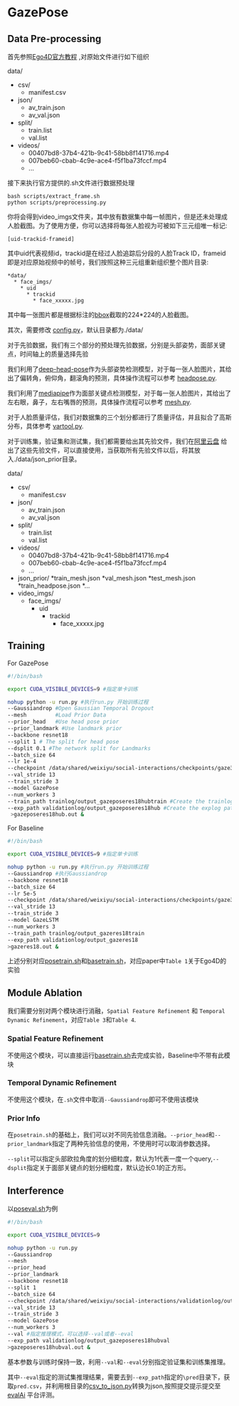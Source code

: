 # GazePose


## Data Pre-processing
首先参照[Ego4D官方教程](https://github.com/EGO4D/social-interactions/blob/lam/README.md) ,对原始文件进行如下组织

data/
* csv/
  * manifest.csv
* json/
  * av_train.json
  * av_val.json
* split/
  * train.list
  * val.list
* videos/
  * 00407bd8-37b4-421b-9c41-58bb8f141716.mp4
  * 007beb60-cbab-4c9e-ace4-f5f1ba73fccf.mp4
  * ...

接下来执行官方提供的.sh文件进行数据预处理
```
bash scripts/extract_frame.sh
python scripts/preprocessing.py
```
你将会得到video_imgs文件夹，其中放有数据集中每一帧图片，但是还未处理成人脸截图。为了使用方便，你可以选择将每张人脸视为可被如下三元组唯一标记:
```
[uid-trackid-frameid]
```
其中uid代表视频id，trackid是在经过人脸追踪后分段的人脸Track ID，frameid即是对应原始视频中的帧号，我们按照这种三元组重新组织整个图片目录:

```
*data/
  * face_imgs/
    * uid
      * trackid
        * face_xxxxx.jpg
```
其中每一张图片都是根据标注的[bbox](dataset/data_loader.py)截取的224*224的人脸截图。

其次，需要修改 [config.py](common/config.py)，默认目录都为./data/


对于先验数据，我们有三个部分的预处理先验数据，分别是头部姿势，面部关键点，时间轴上的质量选择先验

我们利用了[deep-head-pose](https://github.com/natanielruiz/deep-head-pose)作为头部姿势检测模型，对于每一张人脸图片，其给出了偏转角，俯仰角，翻滚角的预测，具体操作流程可以参考 [headpose.py](headpose.py).

我们利用了[mediapipe](https://github.com/google/mediapipe)作为面部关键点检测模型，对于每一张人脸图片，其给出了左右眼，鼻子，左右嘴唇的预测，具体操作流程可以参考 [mesh.py](mesh.py).

对于人脸质量评估，我们对数据集的三个划分都进行了质量评估，并且拟合了高斯分布，具体参考 [vartool.py](vartool.py).


对于训练集，验证集和测试集，我们都需要给出其先验文件，我们在[阿里云盘](https://www.aliyundrive.com/s/15uuWKE6gWc) 给出了这些先验文件，可以直接使用，当获取所有先验文件以后，将其放入./data/json_prior目录。

data/
* csv/
  * manifest.csv
* json/
  * av_train.json
  * av_val.json
* split/
  * train.list
  * val.list
* videos/
  * 00407bd8-37b4-421b-9c41-58bb8f141716.mp4
  * 007beb60-cbab-4c9e-ace4-f5f1ba73fccf.mp4
  * ...
* json_prior/
  *train_mesh.json
  *val_mesh.json
  *test_mesh.json
  *train_headpose.json
  *...
* video_imgs/
  * face_imgs/
    * uid
      * trackid
        * face_xxxxx.jpg
  

## Training
For GazePose
```sh
#!/bin/bash

export CUDA_VISIBLE_DEVICES=9 #指定单卡训练

nohup python -u run.py #执行run.py 开始训练过程
--Gaussiandrop #Open Gaussian Temporal Dropout
--mesh         #Load Prior Data
--prior_head   #Use head pose prior
--prior_landmark #Use landmark prior
--backbone resnet18
--split 1 # The split for head pose
--dsplit 0.1 #The network split for Landmarks
--batch_size 64
--lr 1e-4
--checkpoint /data/shared/weixiyu/social-interactions/checkpoints/gaze360_model.pth #Load the pretrained gaze360 as pretrained model
--val_stride 13
--train_stride 3
--model GazePose
--num_workers 3
--train_path trainlog/output_gazeposeres18hubtrain #Create the trainlog path
--exp_path validationlog/output_gazeposeres18hub #Create the explog path
 >gazeposeres18hub.out &
```



For Baseline
```sh
#!/bin/bash

export CUDA_VISIBLE_DEVICES=9 #指定单卡训练

nohup python -u run.py #执行run.py 开始训练过程
--Gaussiandrop #执行Gaussiandrop
--backbone resnet18 
--batch_size 64
--lr 5e-5
--checkpoint /data/shared/weixiyu/social-interactions/checkpoints/gaze360_model.pth #Load pretrained gaze360
--val_stride 13
--train_stride 3
--model GazeLSTM
--num_workers 3
--train_path trainlog/output_gazeres18train
--exp_path validationlog/output_gazeres18
>gazeres18.out &
```

上述分别对应[posetrain.sh](posetrain.sh)和[basetrain.sh](basetrain.sh)，对应paper中`Table 1`关于Ego4D的实验

## Module Ablation
我们需要分别对两个模块进行消融，`Spatial Feature Refinement` 和 `Temporal Dynamic Refinement`，对应`Table 3`和`Table 4`.

### Spatial Feature Refinement
不使用这个模块，可以直接运行[basetrain.sh](basetrain.sh)去完成实验，Baseline中不带有此模块

### Temporal Dynamic Refinement
不使用这个模块，在`.sh`文件中取消`--Gaussiandrop`即可不使用该模块

### Prior Info
在`posetrain.sh`的基础上，我们可以对不同先验信息消融。`--prior_head`和`--prior_landmark`指定了两种先验信息的使用，不使用时可以取消参数选择。

`--split`可以指定头部欧拉角度的划分细粒度，默认为1代表一度一个query,`--dsplit`指定关于面部关键点的划分细粒度，默认边长0.1的正方形。


## Interference
以[poseval.sh](poseval.sh)为例

```sh
#!/bin/bash

export CUDA_VISIBLE_DEVICES=9

nohup python -u run.py
--Gaussiandrop
--mesh
--prior_head
--prior_landmark
--backbone resnet18
--split 1
--batch_size 64
--checkpoint /data/shared/weixiyu/social-interactions/validationlog/output_gazeposeres18coordmeshaugnet/checkpoint/best.pth
--val_stride 13
--train_stride 3
--model GazePose
--num_workers 3
--val #指定推理模式，可以选择--val或者--eval
--exp_path validationlog/output_gazeposeres18hubval
>gazeposeres18hubval.out &
```

基本参数与训练时保持一致，利用`--val`和`--eval`分别指定验证集和训练集推理。

其中`--eval`指定的测试集推理结果，需要去到`--exp_path`指定的`\pred`目录下，获取`pred.csv`，并利用根目录的[csv_to_json.py](csv_to_json.py)转换为json,按照提交提示提交至[evalAi](https://eval.ai/web/challenges/challenge-page/1624/my-submission) 平台评测。